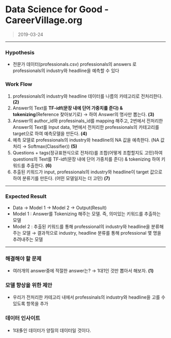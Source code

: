 # Data Science for Good - CareerVillage.org

> 2019-03-24

----------------

### Hypothesis

- 전문가 데이터(professionals.csv) professionals의 answers 로 professionals의 industry와 headline을 예측할 수 있다

###  Work Flow

1. professionals의 industry와 headline 데이터를 나름의 카테고리로 전처리한다. **(2)**
2. Answer의 Text를 **TF-idf(문장 내에 단어 가중치를 준다) & tokenizing**(Reference 찾아보기로) → 하여 Answer의 명사만 뽑는다. **(3)**
3. Answer의 author_id와 professinals_id를 mapping 해주고, 2번에서 전처리한 Answer의 Text를 Input data, 1번에서 전처리한 professionals의 카테고리를 target으로 하여 예측모델을 만든다. **(4)**
4. 예측 모델로 professionals의 industry와 headline의 NA 값을 예측한다. (NA 값 처리 →  Softmax(Classifier)) **(5)**
5. Questions + tags(정규표현식으로 전처리)를 조합(어떻게 조합할지도 고민)하여 questions의 Text를 TF-idf(문장 내에 단어 가중치를 준다) & tokenizing 하여 키워드를 추출한다. **(6)**
6. 추출된 키워드가 input, professionals의 industry와 headline이 target 값으로 하여 분류기를 만든다. (어떤 모델일지는 더 고민) **(7)**

-------------

### Expected Result

- Data → Model 1 → Model 2 → Output(Result)
- Model 1 : Answer를 Tokenizing 해주는 모델. 즉, 의미있는 키워드를 추출하는 모델
- Model 2 : 추출된 키워드를 통해 professional의 industry와 headline을 분류해주는 모델 → 결과적으로 industry, headline 분류를 통해 professional 몇 명을 추려내주는 모델



--------

### 해결해야 할 문제

- 여러개의 answer중에 적절한 answer는? → 1대1인 것만 뽑아서 해보자. **(1)**



### 모델 향상을 위한 제안

- 우리가 전처리한 카테고리 내에서 professinals의 industry와 headline을 고를 수 있도록 항목을 추가



### 데이터 인사이트

- 1대多인 데이터가 양질의 데이터일 것이다.

